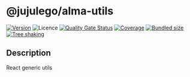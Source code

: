 # @jujulego/alma-utils
[![Version](https://img.shields.io/npm/v/@jujulego/alma-utils)](https://www.npmjs.com/package/@jujulego/alma-utils)
![Licence](https://img.shields.io/github/license/jujulego/alma)
[![Quality Gate Status](https://sonarcloud.io/api/project_badges/measure?project=jujulego_alma-utils&metric=alert_status)](https://sonarcloud.io/dashboard?id=jujulego_alma-utils)
[![Coverage](https://sonarcloud.io/api/project_badges/measure?project=jujulego_alma-utils&metric=coverage)](https://sonarcloud.io/dashboard?id=jujulego_alma-utils)
[![Bundled size](https://badgen.net/bundlephobia/minzip/@jujulego/alma-utils)](https://bundlephobia.com/package/@jujulego/alma-utils)
[![Tree shaking](https://badgen.net/bundlephobia/tree-shaking/@jujulego/alma-utils)](https://bundlephobia.com/package/@jujulego/alma-utils)

## Description
React generic utils
